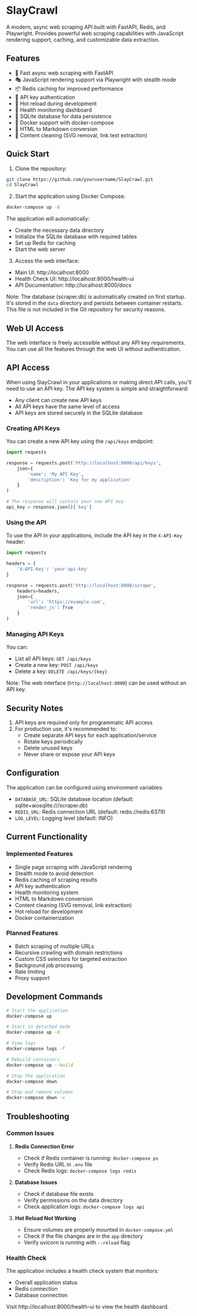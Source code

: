 # SlayCrawl

A modern, async web scraping API built with FastAPI, Redis, and Playwright. Provides powerful web scraping capabilities with JavaScript rendering support, caching, and customizable data extraction.

## Features

- 🚀 Fast async web scraping with FastAPI
- 🎭 JavaScript rendering support via Playwright with stealth mode
- 📦 Redis caching for improved performance
- 🔑 API key authentication
- 🔄 Hot reload during development
- 🎯 Health monitoring dashboard
- 📝 SQLite database for data persistence
- 🐳 Docker support with docker-compose
- 📄 HTML to Markdown conversion
- 🧹 Content cleaning (SVG removal, link text extraction)

## Quick Start

1. Clone the repository:
```bash
git clone https://github.com/yourusername/SlayCrawl.git
cd SlayCrawl
```

2. Start the application using Docker Compose:
```bash
docker-compose up -d
```

The application will automatically:
- Create the necessary data directory
- Initialize the SQLite database with required tables
- Set up Redis for caching
- Start the web server

3. Access the web interface:
- Main UI: http://localhost:8000
- Health Check UI: http://localhost:8000/health-ui
- API Documentation: http://localhost:8000/docs

Note: The database (scraper.db) is automatically created on first startup. It's stored in the `data` directory and persists between container restarts. This file is not included in the Git repository for security reasons.

## Web UI Access

The web interface is freely accessible without any API key requirements. You can use all the features through the web UI without authentication.

## API Access

When using SlayCrawl in your applications or making direct API calls, you'll need to use an API key. The API key system is simple and straightforward:

- Any client can create new API keys
- All API keys have the same level of access
- API keys are stored securely in the SQLite database

### Creating API Keys

You can create a new API key using the `/api/keys` endpoint:

```python
import requests

response = requests.post('http://localhost:8000/api/keys',
    json={
        'name': 'My API Key',
        'description': 'Key for my application'
    }
)

# The response will contain your new API key
api_key = response.json()['key']
```

### Using the API

To use the API in your applications, include the API key in the `X-API-Key` header:

```python
import requests

headers = {
    'X-API-Key': 'your-api-key'
}

response = requests.post('http://localhost:8000/scrape', 
    headers=headers,
    json={
        'url': 'https://example.com',
        'render_js': True
    }
)
```

### Managing API Keys

You can:
- List all API keys: `GET /api/keys`
- Create a new key: `POST /api/keys`
- Delete a key: `DELETE /api/keys/{key}`

Note: The web interface (`http://localhost:8000`) can be used without an API key.

## Security Notes

1. API keys are required only for programmatic API access
2. For production use, it's recommended to:
   - Create separate API keys for each application/service
   - Rotate keys periodically
   - Delete unused keys
   - Never share or expose your API keys

## Configuration

The application can be configured using environment variables:

- `DATABASE_URL`: SQLite database location (default: sqlite+aiosqlite:///scraper.db)
- `REDIS_URL`: Redis connection URL (default: redis://redis:6379)
- `LOG_LEVEL`: Logging level (default: INFO)

## Current Functionality

### Implemented Features
- Single page scraping with JavaScript rendering
- Stealth mode to avoid detection
- Redis caching of scraping results
- API key authentication
- Health monitoring system
- HTML to Markdown conversion
- Content cleaning (SVG removal, link extraction)
- Hot reload for development
- Docker containerization

### Planned Features
- Batch scraping of multiple URLs
- Recursive crawling with domain restrictions
- Custom CSS selectors for targeted extraction
- Background job processing
- Rate limiting
- Proxy support

## Development Commands

```bash
# Start the application
docker-compose up

# Start in detached mode
docker-compose up -d

# View logs
docker-compose logs -f

# Rebuild containers
docker-compose up --build

# Stop the application
docker-compose down

# Stop and remove volumes
docker-compose down -v
```

## Troubleshooting

### Common Issues

1. **Redis Connection Error**
   - Check if Redis container is running: `docker-compose ps`
   - Verify Redis URL in `.env` file
   - Check Redis logs: `docker-compose logs redis`

2. **Database Issues**
   - Check if database file exists
   - Verify permissions on the data directory
   - Check application logs: `docker-compose logs api`

3. **Hot Reload Not Working**
   - Ensure volumes are properly mounted in `docker-compose.yml`
   - Check if the file changes are in the `app` directory
   - Verify uvicorn is running with `--reload` flag

### Health Check

The application includes a health check system that monitors:
- Overall application status
- Redis connection
- Database connection

Visit http://localhost:8000/health-ui to view the health dashboard.
